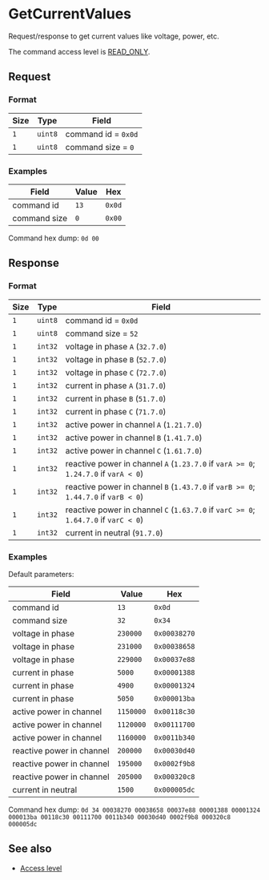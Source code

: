 # GetCurrentValues

Request/response to get current values like voltage, power, etc.

The command access level is [READ_ONLY](../basics.md#command-access-level).


## Request

### Format

| Size | Type    | Field               |
| ---- | ------- | ------------------- |
| `1`  | `uint8` | command id = `0x0d` |
| `1`  | `uint8` | command size = `0`  |

### Examples

| Field        | Value | Hex    |
| ------------ | ----- | ------ |
| command id   | `13`  | `0x0d` |
| command size | `0`   | `0x00` |

Command hex dump: `0d 00`


## Response

### Format

| Size | Type    | Field                                                                               |
| ---- | ------- | ----------------------------------------------------------------------------------- |
| `1`  | `uint8` | command id = `0x0d`                                                                 |
| `1`  | `uint8` | command size = `52`                                                                 |
| `1`  | `int32` | voltage in phase `A` (`32.7.0`)                                                     |
| `1`  | `int32` | voltage in phase `B` (`52.7.0`)                                                     |
| `1`  | `int32` | voltage in phase `C` (`72.7.0`)                                                     |
| `1`  | `int32` | current in phase `A` (`31.7.0`)                                                     |
| `1`  | `int32` | current in phase `B` (`51.7.0`)                                                     |
| `1`  | `int32` | current in phase `C` (`71.7.0`)                                                     |
| `1`  | `int32` | active power in channel `A` (`1.21.7.0`)                                            |
| `1`  | `int32` | active power in channel `B` (`1.41.7.0`)                                            |
| `1`  | `int32` | active power in channel `C` (`1.61.7.0`)                                            |
| `1`  | `int32` | reactive power in channel `A` (`1.23.7.0` if `varA >= 0`; `1.24.7.0` if `varA < 0`) |
| `1`  | `int32` | reactive power in channel `B` (`1.43.7.0` if `varB >= 0`; `1.44.7.0` if `varB < 0`) |
| `1`  | `int32` | reactive power in channel `C` (`1.63.7.0` if `varC >= 0`; `1.64.7.0` if `varC < 0`) |
| `1`  | `int32` | current in neutral (`91.7.0`)                                                       |

### Examples

Default parameters:

| Field                     | Value     | Hex          |
| ------------------------- | --------- | ------------ |
| command id                | `13`      | `0x0d`       |
| command size              | `32`      | `0x34`       |
| voltage in phase          | `230000`  | `0x00038270` |
| voltage in phase          | `231000`  | `0x00038658` |
| voltage in phase          | `229000`  | `0x00037e88` |
| current in phase          | `5000`    | `0x00001388` |
| current in phase          | `4900`    | `0x00001324` |
| current in phase          | `5050`    | `0x000013ba` |
| active power in channel   | `1150000` | `0x00118c30` |
| active power in channel   | `1120000` | `0x00111700` |
| active power in channel   | `1160000` | `0x0011b340` |
| reactive power in channel | `200000`  | `0x00030d40` |
| reactive power in channel | `195000`  | `0x0002f9b8` |
| reactive power in channel | `205000`  | `0x000320c8` |
| current in neutral        | `1500`    | `0x000005dc` |

Command hex dump: `0d 34 00038270 00038658 00037e88 00001388 00001324 000013ba 00118c30 00111700 0011b340 00030d40 0002f9b8 000320c8 000005dc`


## See also

* [Access level](../basics.md#command-access-level)
